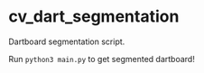 # cv_dart_segmentation
Dartboard segmentation script.

Run `python3 main.py` to get segmented dartboard!

